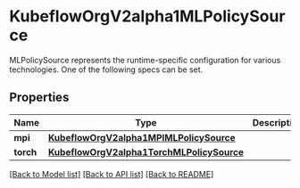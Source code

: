 # KubeflowOrgV2alpha1MLPolicySource

MLPolicySource represents the runtime-specific configuration for various technologies. One of the following specs can be set.
## Properties
Name | Type | Description | Notes
------------ | ------------- | ------------- | -------------
**mpi** | [**KubeflowOrgV2alpha1MPIMLPolicySource**](KubeflowOrgV2alpha1MPIMLPolicySource.md) |  | [optional] 
**torch** | [**KubeflowOrgV2alpha1TorchMLPolicySource**](KubeflowOrgV2alpha1TorchMLPolicySource.md) |  | [optional] 

[[Back to Model list]](../README.md#documentation-for-models) [[Back to API list]](../README.md#documentation-for-api-endpoints) [[Back to README]](../README.md)


